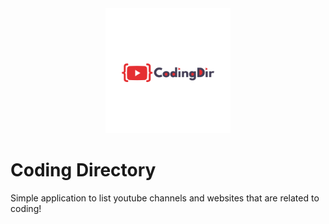 <div align="center">
    <img src="static/logos/logo-1024.png" alt="Logo" width='200px' height='200px'/>
</div>

# Coding Directory

Simple application to list youtube channels and websites that are related to coding!
